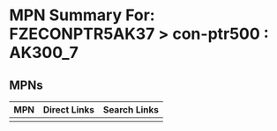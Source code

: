 



# MPN Summary For: FZECONPTR5AK37 > con-ptr500 : AK300_7

## MPNs
  

|MPN|Direct Links|Search Links|
| :--- | :--- | :--- |
||||
